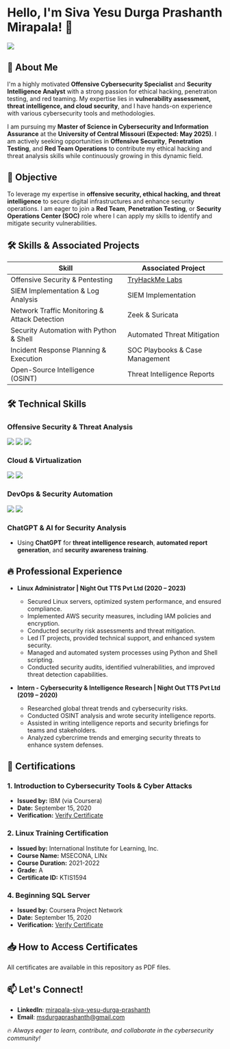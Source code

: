 # Hello, I'm Siva Yesu Durga Prashanth Mirapala! 👋

<a href="https://www.linkedin.com/in/mirapala-siva-yesu-durga-prashanth/"><img src="https://img.shields.io/badge/-LinkedIn-0072b1?&style=for-the-badge&logo=linkedin&logoColor=white" /></a>

## 🚀 About Me
I'm a highly motivated **Offensive Cybersecurity Specialist** and **Security Intelligence Analyst** with a strong passion for ethical hacking, penetration testing, and red teaming. My expertise lies in **vulnerability assessment, threat intelligence, and cloud security**, and I have hands-on experience with various cybersecurity tools and methodologies. 

I am pursuing my **Master of Science in Cybersecurity and Information Assurance** at the **University of Central Missouri (Expected: May 2025)**. I am actively seeking opportunities in **Offensive Security**, **Penetration Testing**, and **Red Team Operations** to contribute my ethical hacking and threat analysis skills while continuously growing in this dynamic field.

## 🎯 Objective
To leverage my expertise in **offensive security, ethical hacking, and threat intelligence** to secure digital infrastructures and enhance security operations. I am eager to join a **Red Team**, **Penetration Testing**, or **Security Operations Center (SOC)** role where I can apply my skills to identify and mitigate security vulnerabilities.

## 🛠️ Skills & Associated Projects
| Skill                                         | Associated Project         |
|-----------------------------------------------|----------------------------|
| Offensive Security & Pentesting              | <a href="https://tryhackme.com/p/msydprashanth">TryHackMe Labs</a> |
| SIEM Implementation & Log Analysis          | <a hHref="https://splunk.com">SIEM Implementation</a> |
| Network Traffic Monitoring & Attack Detection | <a hhref="https://zeek.org">Zeek & Suricata</a> |
| Security Automation with Python & Shell       | Automated Threat Mitigation |
| Incident Response Planning & Execution      | SOC Playbooks & Case Management |
| Open-Source Intelligence (OSINT)            | Threat Intelligence Reports |

## 🛠️ Technical Skills
### Offensive Security & Threat Analysis
<div>
    <img src="https://img.shields.io/badge/-Metasploit-1679A7?&style=for-the-badge&logo=Metasploit&logoColor=white" />
    <img src="https://img.shields.io/badge/-Burp_Suite-F57921?&style=for-the-badge&logo=BurpSuite&logoColor=white" />
    <img src="https://img.shields.io/badge/-Wireshark-1679A7?&style=for-the-badge&logo=Wireshark&logoColor=white" />
</div>

### Cloud & Virtualization
<div>
    <img src="https://img.shields.io/badge/-AWS-FF9900?&style=for-the-badge&logo=amazonaws&logoColor=white" />
    <img src="https://img.shields.io/badge/-Docker-2496ED?&style=for-the-badge&logo=docker&logoColor=white" />
</div>

### DevOps & Security Automation
<div>
    <img src="https://img.shields.io/badge/-GitHub-181717?&style=for-the-badge&logo=GitHub&logoColor=white" />
    <img src="https://img.shields.io/badge/-Jenkins-D24939?&style=for-the-badge&logo=Jenkins&logoColor=white" />
</div>

### ChatGPT & AI for Security Analysis
- Using **ChatGPT** for **threat intelligence research**, **automated report generation**, and **security awareness training**.

## 🔥 Professional Experience
- **Linux Administrator | Night Out TTS Pvt Ltd (2020 – 2023)**
  - Secured Linux servers, optimized system performance, and ensured compliance.
  - Implemented AWS security measures, including IAM policies and encryption.
  - Conducted security risk assessments and threat mitigation.
  - Led IT projects, provided technical support, and enhanced system security.
  - Managed and automated system processes using Python and Shell scripting.
  - Conducted security audits, identified vulnerabilities, and improved threat detection capabilities.
  
- **Intern - Cybersecurity & Intelligence Research | Night Out TTS Pvt Ltd (2019 – 2020)**
  - Researched global threat trends and cybersecurity risks.
  - Conducted OSINT analysis and wrote security intelligence reports.
  - Assisted in writing intelligence reports and security briefings for teams and stakeholders.
  - Analyzed cybercrime trends and emerging security threats to enhance system defenses.

## 📂 Certifications

### 1. Introduction to Cybersecurity Tools & Cyber Attacks
- **Issued by:** IBM (via Coursera)
- **Date:** September 15, 2020
- **Verification:** [Verify Certificate](https://coursera.org/verify/4PK3NL5WHZLR)

### 2. Linux Training Certification
- **Issued by:** International Institute for Learning, Inc.
- **Course Name:** MSECONA, LINx
- **Course Duration:** 2021-2022
- **Grade:** A
- **Certificate ID:** KTIS1594

### 4. Beginning SQL Server
- **Issued by:** Coursera Project Network
- **Date:** September 15, 2020
- **Verification:** [Verify Certificate](https://coursera.org/verify/GFA3TCQQCXSJ)
  
## 📥 How to Access Certificates
All certificates are available in this repository as PDF files.
  
## 📫 Let's Connect!
- **LinkedIn**: [mirapala-siva-yesu-durga-prashanth](https://www.linkedin.com/in/mirapala-siva-yesu-durga-prashanth/)
- **Email**: msdurgaprashanth@gmail.com

🔥 *Always eager to learn, contribute, and collaborate in the cybersecurity community!*
